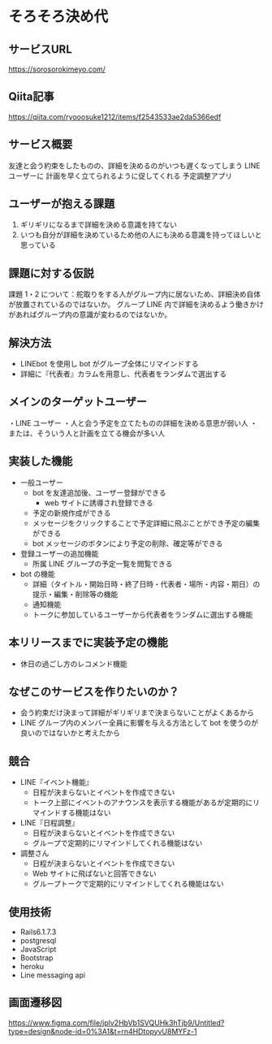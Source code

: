 # そろそろ決め代
## サービスURL
https://sorosorokimeyo.com/

## Qiita記事
https://qiita.com/ryooosuke1212/items/f2543533ae2da5366edf

## サービス概要

友達と会う約束をしたものの、詳細を決めるのがいつも遅くなってしまう LINE ユーザーに
計画を早く立てられるように促してくれる
予定調整アプリ

## ユーザーが抱える課題

1. ギリギリになるまで詳細を決める意識を持てない
2. いつも自分が詳細を決めているため他の人にも決める意識を持ってほしいと思っている

## 課題に対する仮説

課題 1・2 について：舵取りをする人がグループ内に居ないため、詳細決め自体が放置されているのではないか。
グループ LINE 内で詳細を決めるよう働きかけがあればグループ内の意識が変わるのではないか。

## 解決方法

- LINEbot を使用し bot がグループ全体にリマインドする
- 詳細に『代表者』カラムを用意し、代表者をランダムで選出する

## メインのターゲットユーザー

・LINE ユーザー
・人と会う予定を立てたものの詳細を決める意思が弱い人
・または、そういう人と計画を立てる機会が多い人

## 実装した機能

- 一般ユーザー
  - bot を友達追加後、ユーザー登録ができる
    - web サイトに誘導され登録できる
  - 予定の新規作成ができる
  - メッセージをクリックすることで予定詳細に飛ぶことができ予定の編集ができる
  - bot メッセージのボタンにより予定の削除、確定等ができる
- 登録ユーザーの追加機能
  - 所属 LINE グループの予定一覧を閲覧できる
- bot の機能
  - 詳細（タイトル・開始日時・終了日時・代表者・場所・内容・期日）の提示・編集・削除等の機能
  - 通知機能
  - トークに参加しているユーザーから代表者をランダムに選出する機能

## 本リリースまでに実装予定の機能

- 休日の過ごし方のレコメンド機能

## なぜこのサービスを作りたいのか？

- 会う約束だけ決まって詳細がギリギリまで決まらないことがよくあるから
- LINE グループ内のメンバー全員に影響を与える方法として bot を使うのが良いのではないかと考えたから

## 競合

- LINE『イベント機能』
  - 日程が決まらないとイベントを作成できない
  - トーク上部にイベントのアナウンスを表示する機能があるが定期的にリマインドする機能はない
- LINE『日程調整』
  - 日程が決まらないとイベントを作成できない
  - グループで定期的にリマインドしてくれる機能はない
- 調整さん
  - 日程が決まらないとイベントを作成できない
  - Web サイトに飛ばないと回答できない
  - グループトークで定期的にリマインドしてくれる機能はない

## 使用技術

- Rails6.1.7.3
- postgresql
- JavaScript
- Bootstrap
- heroku
- Line messaging api

## 画面遷移図

https://www.figma.com/file/jplv2HbVb1SVQUHk3hTjb9/Untitled?type=design&node-id=0%3A1&t=rn4HDtopyvU8MYFz-1
